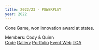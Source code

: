 ```yaml
---
title: 2022/23 - POWERPLAY
year: 2022
---
```


<p align="justify">Cone Game, won innovation award at states.</p>
Members: Cody & Quinn

<div id="season__links">
    <a class="season__link" href="https://github.com/SHS-Robotics-Club/3123-PowerPlay-22" target="_blank">Code</a>
    <a class="season__link" href="#" target="_blank">Gallery</a>
    <a class="season__link" href="#" target="_blank">Portfolio</a>
    <a class="season__link" href="https://ftc-events.firstinspires.org/2022/team/3123" target="_blank">Event Web</a>
    <a class="season__link" href="https://theorangealliance.org/teams/3123?season_key=2223" target="_blank">TOA</a>
</div>
